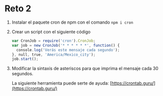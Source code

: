 # Reto 2

1. Instalar el paquete cron de npm con el comando `npm i cron`
2. Crear un script con el siguiente código

    ```jsx
    var CronJob = require('cron').CronJob;
    var job = new CronJob('* * * * * *', function() {
      console.log('Verás este mensaje cada segundo');
    }, null, true, 'America/Mexico_city');
    job.start();

    ```

3. Modificar la sintaxis de asteriscos para que imprima el mensaje cada 30 segundos.

    La siguiente herramienta puede serte de ayuda: [https://crontab.guru/](https://crontab.guru/)